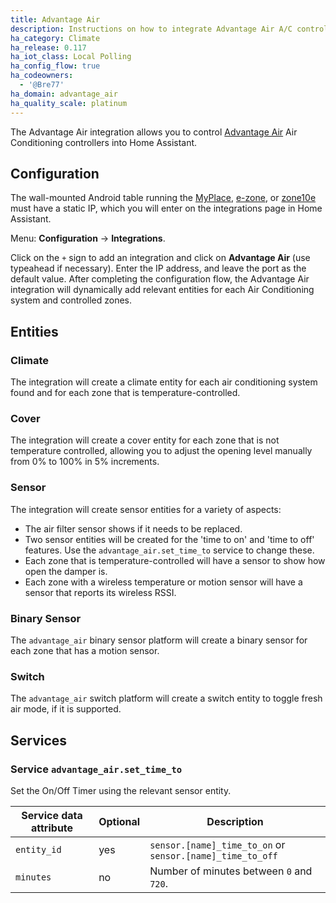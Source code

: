 ```yaml
---
title: Advantage Air
description: Instructions on how to integrate Advantage Air A/C controller into Home Assistant.
ha_category: Climate
ha_release: 0.117
ha_iot_class: Local Polling
ha_config_flow: true
ha_codeowners:
  - '@Bre77'
ha_domain: advantage_air
ha_quality_scale: platinum
---
```


The Advantage Air integration allows you to control [Advantage Air](https://www.advantageair.com.au/) Air Conditioning controllers into Home Assistant.

## Configuration

The wall-mounted Android table running the [MyPlace](https://play.google.com/store/apps/details?id=com.air.advantage.myair5), [e-zone](https://play.google.com/store/apps/details?id=com.air.advantage.ezone), or [zone10e](https://play.google.com/store/apps/details?id=com.air.advantage.zone10) must have a static IP, which you will enter on the integrations page in Home Assistant.

Menu: **Configuration** -> **Integrations**.

Click on the `+` sign to add an integration and click on **Advantage Air** (use typeahead if necessary).
Enter the IP address, and leave the port as the default value.
After completing the configuration flow, the Advantage Air integration will dynamically add relevant entities for each Air Conditioning system and controlled zones.

## Entities

### Climate

The integration will create a climate entity for each air conditioning system found and for each zone that is temperature-controlled.

### Cover

The integration will create a cover entity for each zone that is not temperature controlled, allowing you to adjust the opening level manually from 0% to 100% in 5% increments.

### Sensor

The integration will create sensor entities for a variety of aspects:

- The air filter sensor shows if it needs to be replaced.
- Two sensor entities will be created for the 'time to on' and 'time to off' features. Use the `advantage_air.set_time_to` service to change these.
- Each zone that is temperature-controlled will have a sensor to show how open the damper is.
- Each zone with a wireless temperature or motion sensor will have a sensor that reports its wireless RSSI.

### Binary Sensor

The `advantage_air` binary sensor platform will create a binary sensor for each zone that has a motion sensor.

### Switch

The `advantage_air` switch platform will create a switch entity to toggle fresh air mode, if it is supported.

## Services

### Service `advantage_air.set_time_to`

Set the On/Off Timer using the relevant sensor entity.

| Service data attribute | Optional | Description |
| ---------------------- | -------- | ----------- |
| `entity_id` | yes | `sensor.[name]_time_to_on` or `sensor.[name]_time_to_off`
| `minutes` | no | Number of minutes between `0` and `720`.
